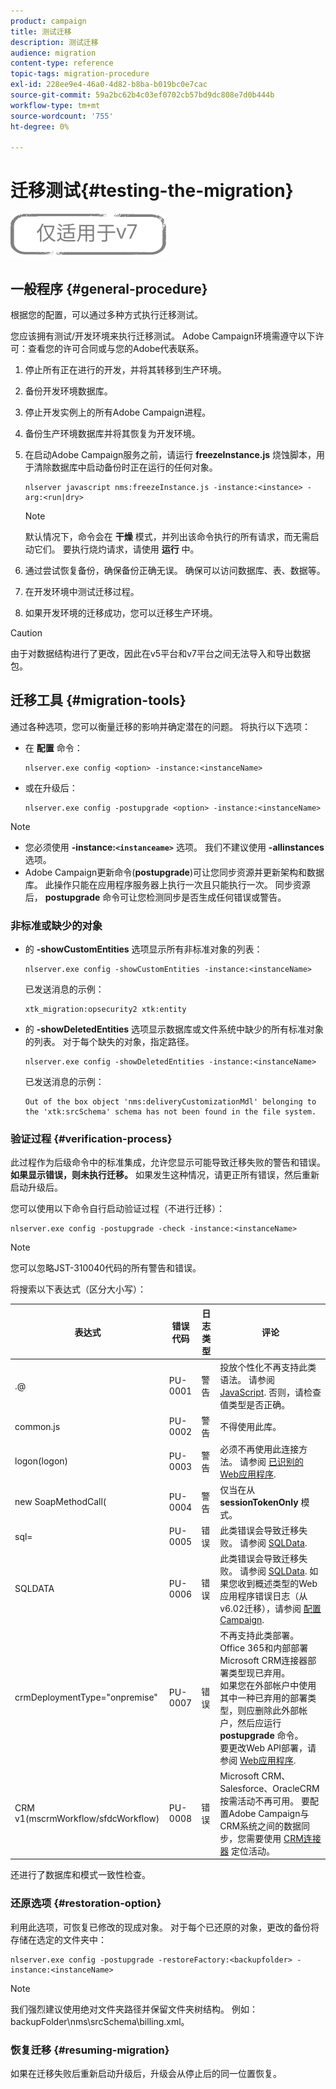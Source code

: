 ```yaml
---
product: campaign
title: 测试迁移
description: 测试迁移
audience: migration
content-type: reference
topic-tags: migration-procedure
exl-id: 228ee9e4-46a0-4d82-b8ba-b019bc0e7cac
source-git-commit: 59a2bc62b4c03ef0702cb57bd9dc808e7d0b444b
workflow-type: tm+mt
source-wordcount: '755'
ht-degree: 0%

---
```


# 迁移测试{#testing-the-migration}

![](../../assets/v7-only.svg)

## 一般程序 {#general-procedure}

根据您的配置，可以通过多种方式执行迁移测试。

您应该拥有测试/开发环境来执行迁移测试。 Adobe Campaign环境需遵守以下许可：查看您的许可合同或与您的Adobe代表联系。

1. 停止所有正在进行的开发，并将其转移到生产环境。
1. 备份开发环境数据库。
1. 停止开发实例上的所有Adobe Campaign进程。
1. 备份生产环境数据库并将其恢复为开发环境。
1. 在启动Adobe Campaign服务之前，请运行 **freezeInstance.js** 烧蚀脚本，用于清除数据库中启动备份时正在运行的任何对象。

   ```
   nlserver javascript nms:freezeInstance.js -instance:<instance> -arg:<run|dry>
   ```

   >[!NOTE]
   >
   >默认情况下，命令会在 **干燥** 模式，并列出该命令执行的所有请求，而无需启动它们。 要执行烧灼请求，请使用 **运行** 中。

1. 通过尝试恢复备份，确保备份正确无误。 确保可以访问数据库、表、数据等。
1. 在开发环境中测试迁移过程。
1. 如果开发环境的迁移成功，您可以迁移生产环境。

>[!CAUTION]
>
>由于对数据结构进行了更改，因此在v5平台和v7平台之间无法导入和导出数据包。


## 迁移工具 {#migration-tools}

通过各种选项，您可以衡量迁移的影响并确定潜在的问题。 将执行以下选项：

* 在 **配置** 命令：

   ```
   nlserver.exe config <option> -instance:<instanceName>
   ```

* 或在升级后：

   ```
   nlserver.exe config -postupgrade <option> -instance:<instanceName>
   ```

>[!NOTE]
>
>* 您必须使用 **-instance:`<instanceame>`** 选项。 我们不建议使用 **-allinstances** 选项。
>* Adobe Campaign更新命令(**postupgrade**)可让您同步资源并更新架构和数据库。 此操作只能在应用程序服务器上执行一次且只能执行一次。 同步资源后， **postupgrade** 命令可让您检测同步是否生成任何错误或警告。


### 非标准或缺少的对象

* 的 **-showCustomEntities** 选项显示所有非标准对象的列表：

   ```
   nlserver.exe config -showCustomEntities -instance:<instanceName>
   ```

   已发送消息的示例：

   ```
   xtk_migration:opsecurity2 xtk:entity
   ```

* 的 **-showDeletedEntities** 选项显示数据库或文件系统中缺少的所有标准对象的列表。 对于每个缺失的对象，指定路径。

   ```
   nlserver.exe config -showDeletedEntities -instance:<instanceName>
   ```

   已发送消息的示例：

   ```
   Out of the box object 'nms:deliveryCustomizationMdl' belonging to the 'xtk:srcSchema' schema has not been found in the file system.
   ```

### 验证过程 {#verification-process}

此过程作为后级命令中的标准集成，允许您显示可能导致迁移失败的警告和错误。 **如果显示错误，则未执行迁移。** 如果发生这种情况，请更正所有错误，然后重新启动升级后。

您可以使用以下命令自行启动验证过程（不进行迁移）：

```
nlserver.exe config -postupgrade -check -instance:<instanceName>
```

>[!NOTE]
>
>您可以忽略JST-310040代码的所有警告和错误。

将搜索以下表达式（区分大小写）：

<table> 
 <thead> 
  <tr> 
   <th> 表达式<br /> </th> 
   <th> 错误代码<br /> </th> 
   <th> 日志类型<br /> </th> 
   <th> 评论<br /> </th> 
  </tr> 
 </thead> 
 <tbody> 
  <tr> 
   <td> .@<br /> </td> 
   <td> PU-0001<br /> </td> 
   <td> 警告<br /> </td> 
   <td> 投放个性化不再支持此类语法。 请参阅 <a href="../../migration/using/general-configurations.md#javascript" target="_blank">JavaScript</a>. 否则，请检查值类型是否正确。<br /> </td> 
  </tr> 
  <tr> 
   <td> common.js<br /> </td> 
   <td> PU-0002<br /> </td> 
   <td> 警告<br /> </td> 
   <td> 不得使用此库。<br /> </td> 
  </tr> 
  <tr> 
   <td> logon(logon)<br /> </td> 
   <td> PU-0003<br /> </td> 
   <td> 警告<br /> </td> 
   <td> 必须不再使用此连接方法。 请参阅 <a href="../../migration/using/general-configurations.md#identified-web-applications" target="_blank">已识别的Web应用程序</a>.<br /> </td> 
  </tr> 
  <tr> 
   <td> new SoapMethodCall(<br /> </td> 
   <td> PU-0004<br /> </td> 
   <td> 警告<br /> </td> 
   <td> 仅当在从 <strong>sessionTokenOnly</strong> 模式。<br /> </td> 
  </tr> 
  <tr> 
   <td> sql=<br /> </td> 
   <td> PU-0005<br /> </td> 
   <td> 错误<br /> </td> 
   <td> 此类错误会导致迁移失败。 请参阅 <a href="../../migration/using/general-configurations.md#sqldata" target="_blank">SQLData</a>.<br /> </td> 
  </tr> 
  <tr> 
   <td> SQLDATA<br /> </td> 
   <td> PU-0006<br /> </td> 
   <td> 错误<br /> </td> 
   <td> 此类错误会导致迁移失败。 请参阅 <a href="../../migration/using/general-configurations.md#sqldata" target="_blank">SQLData</a>. 如果您收到概述类型的Web应用程序错误日志（从v6.02迁移），请参阅 <a href="../../migration/using/configuring-your-platform.md#specific-configurations-in-v5-11" target="_blank">配置Campaign</a>.<br /> </td> 
  </tr>
  <tr> 
   <td> crmDeploymentType="onpremise"<br /> </td> 
   <td> PU-0007<br /> </td> 
   <td> 错误<br /> </td> 
   <td> 不再支持此类部署。 Office 365和内部部署Microsoft CRM连接器部署类型现已弃用。 
   </br>如果您在外部帐户中使用其中一种已弃用的部署类型，则应删除此外部帐户，然后应运行 <b>postupgrade</b> 命令。 
   </br>要更改Web API部署，请参阅 <a href="../../platform/using/crm-ms-dynamics.md#configure-acc-for-microsoft" target="_blank">Web应用程序</a>.<br /> </td>
  </tr> 
  <tr> 
   <td> CRM v1(mscrmWorkflow/sfdcWorkflow)<br /> </td> 
   <td> PU-0008<br /> </td> 
   <td> 错误<br /> </td> 
   <td> Microsoft CRM、Salesforce、OracleCRM按需活动不再可用。 要配置Adobe Campaign与CRM系统之间的数据同步，您需要使用 <a href="../../workflow/using/crm-connector.md" target="_blank">CRM连接器</a> 定位活动。<br /> </td>
  </tr> 
 </tbody> 
</table>

还进行了数据库和模式一致性检查。

### 还原选项 {#restoration-option}

利用此选项，可恢复已修改的现成对象。 对于每个已还原的对象，更改的备份将存储在选定的文件夹中：

```
nlserver.exe config -postupgrade -restoreFactory:<backupfolder> -instance:<instanceName>
```

>[!NOTE]
>
>我们强烈建议使用绝对文件夹路径并保留文件夹树结构。 例如：backupFolder\nms\srcSchema\billing.xml。

### 恢复迁移 {#resuming-migration}

如果在迁移失败后重新启动升级后，升级会从停止后的同一位置恢复。
